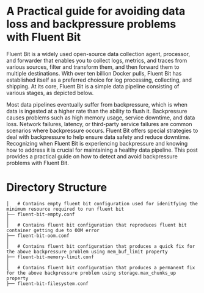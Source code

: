 # A Practical guide for avoiding data loss and backpressure problems with Fluent Bit

Fluent Bit is a widely used open-source data collection agent, processor, and forwarder that enables you to collect logs, metrics, and traces from various sources, filter and transform them, and then forward them to multiple destinations. With over ten billion Docker pulls, Fluent Bit has established itself as a preferred choice for log processing, collecting, and shipping.
At its core, Fluent Bit is a simple data pipeline consisting of various stages, as depicted below.

Most data pipelines eventually suffer from backpressure, which is when data is ingested at a higher rate than the ability to flush it. Backpressure causes problems such as high memory usage, service downtime, and data loss. Network failures, latency, or third-party service failures are common scenarios where backpressure occurs.
Fluent Bit offers special strategies to deal with backpressure to help ensure data safety and reduce downtime. Recognizing when Fluent Bit is experiencing backpressure and knowing how to address it is crucial for maintaining a healthy data pipeline.
This post provides a practical guide on how to detect and avoid backpressure problems with Fluent Bit.


# Directory Structure

```
│   # Contains empty fluent bit configuration used for idenitfying the minimum resource required to run fluent bit
├── fluent-bit-empty.conf
│
│   # Contains fluent bit configuration that reproduces fluent bit container getting due to OOM error
├── fluent-bit-oom.conf
│
│   # Contains fluent bit configuration that produces a quick fix for the above backpressure problem using mem_buf_limit property
├── fluent-bit-memory-limit.conf
│  
│   # Contains fluent bit configuration that produces a permanent fix for the above backpressure problem using storage.max_chunks_up property
├── fluent-bit-filesystem.conf
```